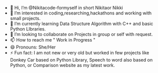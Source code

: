 - 👋 Hi, I’m @Nikitacode-formyself in short Nikitaor Nikki
- 👀 I’m interested in coding,researching,hackathons and working with small projects.
- 🌱 I’m currently learning Data Structure Algorithm with C++ and basic Python LIbraries.
- 💞️ I’m looking to collaborate on Projects in group or self with request.
- 📫 How to reach me " Work in Progress "
- 😄 Pronouns: She/Her
- ⚡ Fun fact: I am not new or very old but worked in few projects like Donkey Car based on Python Library, Speech to word also based on Python, or Comparison website as my latest work.
